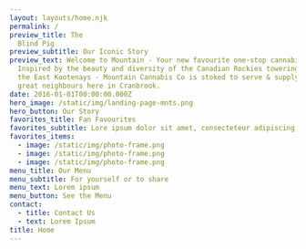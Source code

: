 ```yaml
---
layout: layouts/home.njk
permalink: /
preview_title: The 
  Blind Pig
preview_subtitle: Our Iconic Story
preview_text: Welcome to Mountain - Your new favourite one-stop cannabis shop.
  Inspired by the beauty and diversity of the Canadian Rockies towering through
  the East Kootenays - Mountain Cannabis Co is stoked to serve & supply our
  great neighbours here in Cranbrook.
date: 2016-01-01T00:00:00.000Z
hero_image: /static/img/landing-page-mnts.png
hero_button: Our Story
favorites_title: Fan Favourites
favorites_subtitle: Lore ipsum dolor sit amet, consecteteur adipiscing elit, se ddiam nonummy 
favorites_items: 
  - image: /static/img/photo-frame.png
  - image: /static/img/photo-frame.png
  - image: /static/img/photo-frame.png
menu_title: Our Menu
menu_subtitle: For yourself or to share 
menu_text: Lorem ipsum
menu_button: See the Menu
contact:
  - title: Contact Us
  - text: Lorem Ipsum
title: Home
---
```

